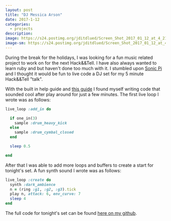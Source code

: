 ```yaml
---
layout: post
title: "DJ Messica Arson"
date: 2017-1-12
categories:
  - projects
description:
image: https://s24.postimg.org/jditdlued/Screen_Shot_2017_01_12_at_4_21_06_PM.png
image-sm: https://s24.postimg.org/jditdlued/Screen_Shot_2017_01_12_at_4_21_06_PM.png
---
```

During the break for the holidays, I was looking for a fun music related project to work on for the next Hack&&Tell. I have also always wanted to learn ruby and but haven't done too much with it. I stumbled upon [Sonic Pi](http://sonic-pi.net/) and I thought it would be fun to live code a DJ set for my 5 minute Hack&&Tell "talk".

With the built in help guide and [this guide](https://www.raspberrypi.org/magpi-issues/Essentials_Sonic_Pi-v1.pdf) I found myself writing code that sounded cool after play around for just a few minutes. The first live loop I wrote was as follows:

```ruby
live_loop :add_in do

  if one_in(3)
    sample :drum_heavy_kick
  else
    sample :drum_cymbal_closed
  end

  sleep 0.5

end
```
After that I was able to add more loops and buffers to create a start for tonight's set. A fun synth sound I wrote was as follows:

```ruby
live_loop :create do
  synth :dark_ambience
  n = (ring :g1, :g2, :g3).tick
  play n, attack: 6, env_curve: 7
  sleep 4
end
```

The full code for tonight's set can be found [here on my github](https://github.com/JessicaGarson/DJMessicaArson).

